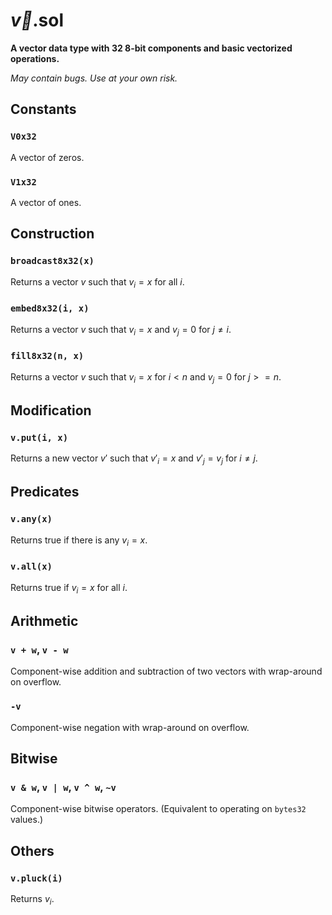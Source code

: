 # $\vec{v}$.sol

**A vector data type with 32 8-bit components and basic vectorized operations.**

*May contain bugs. Use at your own risk.*

## Constants

### `V0x32`

A vector of zeros.

### `V1x32`

A vector of ones.

## Construction

### `broadcast8x32(x)`

Returns a vector $v$ such that $v_i = x$ for all $i$.

### `embed8x32(i, x)`

Returns a vector $v$ such that $v_i = x$ and $v_j = 0$ for $j \neq i$.

### `fill8x32(n, x)`

Returns a vector $v$ such that $v_i = x$ for $i < n$ and $v_j = 0$ for $j >= n$.

## Modification

### `v.put(i, x)`

Returns a new vector $v'$ such that $v'_i = x$ and $v'_j = v_j$ for $i \neq j$.

## Predicates

### `v.any(x)`

Returns true if there is any $v_i = x$.

### `v.all(x)`

Returns true if $v_i = x$ for all $i$.

## Arithmetic

### `v + w`, `v - w`

Component-wise addition and subtraction of two vectors with wrap-around on overflow.

### `-v`

Component-wise negation with wrap-around on overflow.

## Bitwise

### `v & w`, `v | w`, `v ^ w`, `~v`

Component-wise bitwise operators. (Equivalent to operating on `bytes32` values.)

## Others

### `v.pluck(i)`

Returns $v_i$.
